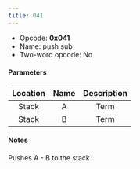 ```yaml
---
title: 041
---
```


-   Opcode: **0x041**
-   Name: push sub
-   Two-word opcode: No

#### Parameters

| Location | Name | Description |
|:--------:|:----:|:-----------:|
|  Stack   |  A   |    Term     |
|  Stack   |  B   |    Term     |

#### Notes

Pushes A - B to the stack.
